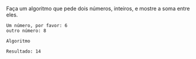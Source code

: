 Faça um algoritmo que pede dois números, inteiros, e mostre a soma entre eles.

~~~
Um número, por favor: 6
outro número: 8
~~~
~~~
Algoritmo
~~~
~~~
Resultado: 14
~~~
